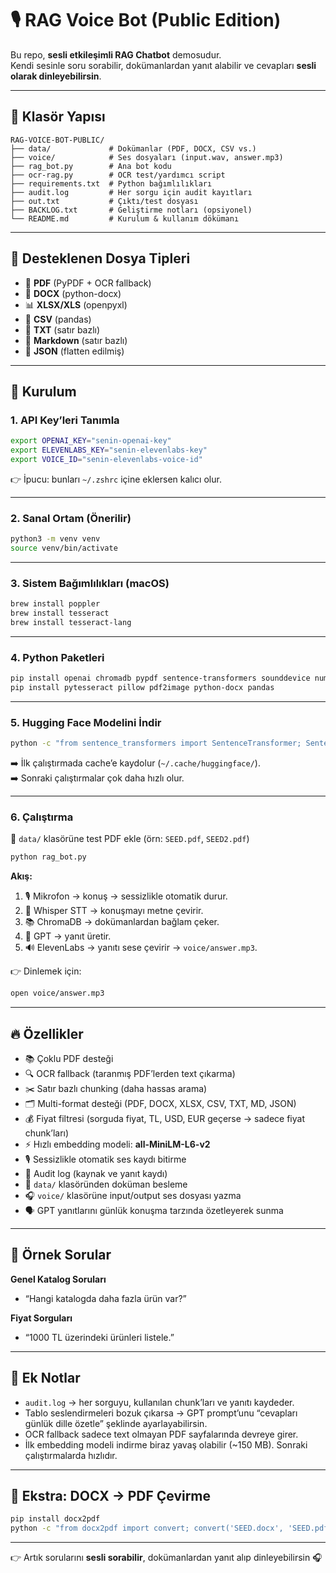 # 🎙️ RAG Voice Bot (Public Edition)

Bu repo, **sesli etkileşimli RAG Chatbot** demosudur.  
Kendi sesinle soru sorabilir, dokümanlardan yanıt alabilir ve cevapları **sesli olarak dinleyebilirsin**.  

---

## 📂 Klasör Yapısı
```
RAG-VOICE-BOT-PUBLIC/
├── data/             # Dokümanlar (PDF, DOCX, CSV vs.)
├── voice/            # Ses dosyaları (input.wav, answer.mp3)
├── rag_bot.py        # Ana bot kodu
├── ocr-rag.py        # OCR test/yardımcı script
├── requirements.txt  # Python bağımlılıkları
├── audit.log         # Her sorgu için audit kayıtları
├── out.txt           # Çıktı/test dosyası
├── BACKLOG.txt       # Geliştirme notları (opsiyonel)
└── README.md         # Kurulum & kullanım dökümanı
```

---

## 📑 Desteklenen Dosya Tipleri
- 📄 **PDF** (PyPDF + OCR fallback)  
- 📘 **DOCX** (python-docx)  
- 📊 **XLSX/XLS** (openpyxl)  
- 📑 **CSV** (pandas)  
- 📄 **TXT** (satır bazlı)  
- 📝 **Markdown** (satır bazlı)  
- 🔧 **JSON** (flatten edilmiş)  

---

## 🚀 Kurulum

### 1. API Key’leri Tanımla
```bash
export OPENAI_KEY="senin-openai-key"
export ELEVENLABS_KEY="senin-elevenlabs-key"
export VOICE_ID="senin-elevenlabs-voice-id"
```
👉 İpucu: bunları `~/.zshrc` içine eklersen kalıcı olur.

---

### 2. Sanal Ortam (Önerilir)
```bash
python3 -m venv venv
source venv/bin/activate
```

---

### 3. Sistem Bağımlılıkları (macOS)
```bash
brew install poppler
brew install tesseract
brew install tesseract-lang
```

---

### 4. Python Paketleri
```bash
pip install openai chromadb pypdf sentence-transformers sounddevice numpy requests
pip install pytesseract pillow pdf2image python-docx pandas
```

---

### 5. Hugging Face Modelini İndir
```bash
python -c "from sentence_transformers import SentenceTransformer; SentenceTransformer('sentence-transformers/all-MiniLM-L6-v2')"
```
➡️ İlk çalıştırmada cache’e kaydolur (`~/.cache/huggingface/`).  
➡️ Sonraki çalıştırmalar çok daha hızlı olur.  

---

### 6. Çalıştırma
📂 `data/` klasörüne test PDF ekle (örn: `SEED.pdf`, `SEED2.pdf`)  

```bash
python rag_bot.py
```

**Akış:**
1. 🎙️ Mikrofon → konuş → sessizlikle otomatik durur.  
2. 📝 Whisper STT → konuşmayı metne çevirir.  
3. 📚 ChromaDB → dokümanlardan bağlam çeker.  
4. 🤖 GPT → yanıt üretir.  
5. 🔊 ElevenLabs → yanıtı sese çevirir → `voice/answer.mp3`.  

👉 Dinlemek için:  
```bash
open voice/answer.mp3
```

---

## 🔥 Özellikler
- 📚 Çoklu PDF desteği  
- 🔍 OCR fallback (taranmış PDF’lerden text çıkarma)  
- ✂️ Satır bazlı chunking (daha hassas arama)  
- 🗂️ Multi-format desteği (PDF, DOCX, XLSX, CSV, TXT, MD, JSON)  
- 💰 Fiyat filtresi (sorguda fiyat, TL, USD, EUR geçerse → sadece fiyat chunk’ları)  
- ⚡ Hızlı embedding modeli: **all-MiniLM-L6-v2**  
- 🎙️ Sessizlikle otomatik ses kaydı bitirme  
- 📜 Audit log (kaynak ve yanıt kaydı)  
- 📂 `data/` klasöründen doküman besleme  
- 🎧 `voice/` klasörüne input/output ses dosyası yazma  
- 🗣️ GPT yanıtlarını günlük konuşma tarzında özetleyerek sunma  

---

## 🔎 Örnek Sorular
**Genel Katalog Soruları**
- “Hangi katalogda daha fazla ürün var?”

**Fiyat Sorguları**
- “1000 TL üzerindeki ürünleri listele.”

---

## 📌 Ek Notlar
- `audit.log` → her sorguyu, kullanılan chunk’ları ve yanıtı kaydeder.  
- Tablo seslendirmeleri bozuk çıkarsa → GPT prompt’unu “cevapları günlük dille özetle” şeklinde ayarlayabilirsin.  
- OCR fallback sadece text olmayan PDF sayfalarında devreye girer.  
- İlk embedding modeli indirme biraz yavaş olabilir (~150 MB). Sonraki çalıştırmalarda hızlıdır.  

---

## 📌 Ekstra: DOCX → PDF Çevirme
```bash
pip install docx2pdf
python -c "from docx2pdf import convert; convert('SEED.docx', 'SEED.pdf')"
```
---

👉 Artık sorularını **sesli sorabilir**, dokümanlardan yanıt alıp dinleyebilirsin 🎧
